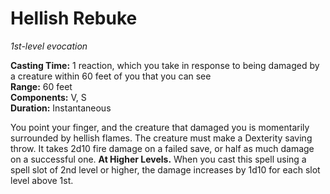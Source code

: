 # Hellish Rebuke 
_1st-level evocation_ 

**Casting Time:** 1 reaction, which you take in response to being damaged by a creature within 60 feet of you that you can see    
**Range:** 60 feet    
**Components:** V, S    
**Duration:** Instantaneous 

You point your finger, and the creature that damaged you is momentarily surrounded by hellish flames. The creature must make a Dexterity saving throw. It takes 2d10 fire damage on a failed save, or half as much damage on a successful one. 
**At Higher Levels.** When you cast this spell using a spell slot of 2nd level or higher, the damage increases by 1d10 for each slot level above 1st.
